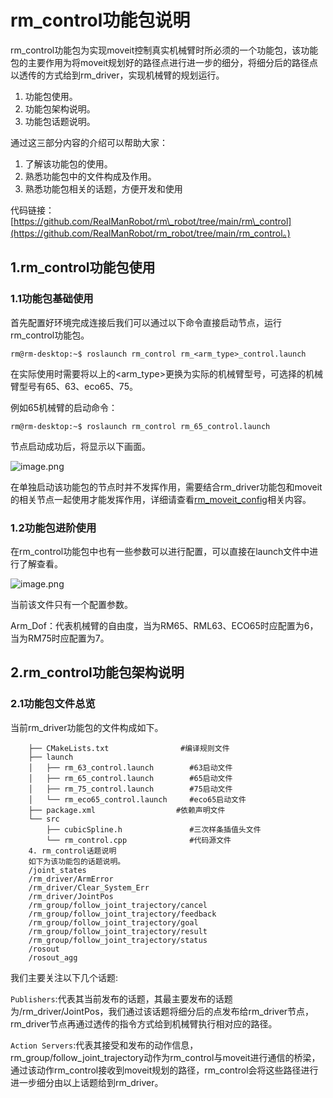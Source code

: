 # rm\_control功能包说明

rm\_control功能包为实现moveit控制真实机械臂时所必须的一个功能包，该功能包的主要作用为将moveit规划好的路径点进行进一步的细分，将细分后的路径点以透传的方式给到rm\_driver，实现机械臂的规划运行。

1. 功能包使用。
2. 功能包架构说明。
3. 功能包话题说明。

通过这三部分内容的介绍可以帮助大家：

1. 了解该功能包的使用。
2. 熟悉功能包中的文件构成及作用。
3. 熟悉功能包相关的话题，方便开发和使用

代码链接：[https://github.com/RealManRobot/rm\_robot/tree/main/rm\_control](https://github.com/RealManRobot/rm_robot/tree/main/rm_control。)

## 1.rm\_control功能包使用

### 1.1功能包基础使用

首先配置好环境完成连接后我们可以通过以下命令直接启动节点，运行rm\_control功能包。

```ros
rm@rm-desktop:~$ roslaunch rm_control rm_<arm_type>_control.launch
```

在实际使用时需要将以上的<arm\_type>更换为实际的机械臂型号，可选择的机械臂型号有65、63、eco65、75。

例如65机械臂的启动命令：

```ros
rm@rm-desktop:~$ roslaunch rm_control rm_65_control.launch
```

节点启动成功后，将显示以下画面。

![image.png](https://alidocs.oss-cn-zhangjiakou.aliyuncs.com/res/MAeqxYr88RVxO8j9/img/7a7b1903-6c1b-4d76-8336-9d80fe300dde.png)

在单独启动该功能包的节点时并不发挥作用，需要结合rm\_driver功能包和moveit的相关节点一起使用才能发挥作用，详细请查看[rm_moveit_config](../ros/rm_moveit_config_ROS.md)相关内容。

### 1.2功能包进阶使用

在rm\_control功能包中也有一些参数可以进行配置，可以直接在launch文件中进行了解查看。

![image.png](https://alidocs.oss-cn-zhangjiakou.aliyuncs.com/res/MAeqxYr88RVxO8j9/img/b9769251-2ad7-4088-b306-2b88aa42b99d.png)

当前该文件只有一个配置参数。

Arm\_Dof：代表机械臂的自由度，当为RM65、RML63、ECO65时应配置为6，当为RM75时应配置为7。

## 2.rm\_control功能包架构说明

### 2.1功能包文件总览

当前rm\_driver功能包的文件构成如下。

```
    ├── CMakeLists.txt                #编译规则文件
    ├── launch
    │   ├── rm_63_control.launch        #63启动文件
    │   ├── rm_65_control.launch        #65启动文件
    │   ├── rm_75_control.launch        #75启动文件
    │   └── rm_eco65_control.launch     #eco65启动文件
    ├── package.xml                  #依赖声明文件
    └── src
        ├── cubicSpline.h               #三次样条插值头文件
        └── rm_control.cpp              #代码源文件
    4. rm_control话题说明
    如下为该功能包的话题说明。
    /joint_states
    /rm_driver/ArmError
    /rm_driver/Clear_System_Err
    /rm_driver/JointPos
    /rm_group/follow_joint_trajectory/cancel
    /rm_group/follow_joint_trajectory/feedback
    /rm_group/follow_joint_trajectory/goal
    /rm_group/follow_joint_trajectory/result
    /rm_group/follow_joint_trajectory/status
    /rosout
    /rosout_agg
```

我们主要关注以下几个话题:

`Publishers`:代表其当前发布的话题，其最主要发布的话题为/rm\_driver/JointPos，我们通过该话题将细分后的点发布给rm\_driver节点，rm\_driver节点再通过透传的指令方式给到机械臂执行相对应的路径。

`Action Servers`:代表其接受和发布的动作信息，rm\_group/follow\_joint\_trajectory动作为rm\_control与moveit进行通信的桥梁，通过该动作rm\_control接收到moveit规划的路径，rm\_control会将这些路径进行进一步细分由以上话题给到rm\_driver。

